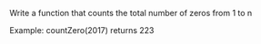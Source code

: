Write a function that counts the total number of zeros from 1 to n

Example: countZero(2017) returns 223
